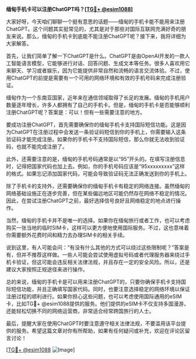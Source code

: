 **缅甸手机卡可以注册ChatGPT吗？[[TG💪+ @esim1088](https://t.me/s/esim1088)]**

大家好呀，今天咱们聊聊一个挺有意思的话题——缅甸的手机卡能不能用来注册ChatGPT。这个问题其实挺常见的，尤其是对于那些对国际互联网充满好奇的朋友来说。那么，缅甸的手机卡到底能不能注册ChatGPT呢？接下来，我将详细为大家解答。

首先，让我们简单了解一下ChatGPT是什么。ChatGPT是由OpenAI开发的一款人工智能语言模型，它能够进行对话、回答问题、生成文本等任务。很多人喜欢用它来聊天、学习或者娱乐，因为它能提供非常自然和流畅的语言交流体验。不过，使用ChatGPT的前提是需要有一个可用的网络环境和有效的手机号码来完成注册验证。

缅甸作为一个东南亚国家，近年来在通信领域取得了长足的发展。缅甸的手机用户数量逐年增长，许多人都拥有了自己的手机卡。但是，缅甸的手机卡是否能够顺利注册ChatGPT呢？答案是：可以！但有一些需要注意的地方。

要成功注册ChatGPT，首先需要确保你的缅甸手机卡支持国际短信功能。这是因为ChatGPT在注册过程中会发送一条验证码短信到你的手机上，你需要输入这条验证码才能完成注册。如果你的手机卡不支持国际短信，那么你就无法收到验证码，也就不能完成注册了。

此外，还需要注意的是，缅甸的手机号码通常是以“95”开头的。在填写注册信息时，记得把国家代码也加上去。例如，你的手机号码应该是“95xxxxxxxxx”这样的格式。如果忘记添加国家代码，可能会导致验证码无法正确发送到你的手机上。

除了手机卡的支持外，还需要确保你的缅甸手机卡有稳定的网络连接。虽然缅甸的网络基础设施正在逐步完善，但在某些偏远地区可能仍然存在网络不稳定的情况。因此，在尝试注册ChatGPT之前，最好选择信号良好且网络稳定的地点进行操作。

当然，缅甸的手机卡并不是唯一的选择。如果你在缅甸旅行或者工作，也可以考虑购买一张当地的临时SIM卡，这样可以更方便地使用国际服务。不过，这也意味着你需要额外花费时间和精力去办理SIM卡的相关手续。

说到这里，有人可能会问：“有没有什么其他的方式可以绕过这些限制呢？”答案是有，但并不推荐这样做。一些人可能会尝试使用虚拟号码或者代理服务器来绕过手机卡验证，但这可能会违反相关法律法规，并且存在一定的安全风险。所以，还是建议大家按照正规途径来进行操作。

总的来说，缅甸的手机卡是可以用来注册ChatGPT的，只要你确保手机卡支持国际短信功能，并且正确填写国家代码。同时，也要注意选择稳定的网络环境以保证注册过程的顺利进行。如果你担心这些问题，也可以考虑使用国际通用的eSIM卡，比如TG💪+ @esim1088提供的服务。他们提供的eSIM卡不仅支持多国漫游，还能轻松切换不同的网络运营商，非常适合经常跨国旅行的人士。

最后，提醒大家在使用ChatGPT时要注意遵守相关法律法规，不要滥用该平台提供的服务。希望这篇文章对你有所帮助，如果有任何疑问或补充，欢迎在评论区留言讨论！

[[TG💪+ @esim1088](https://t.me/s/esim1088) ![Image](https://i.postimg.cc/4NQfJmqS/Snipaste-2025-05-13-00-14-12.png)]